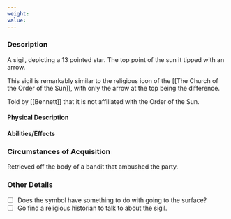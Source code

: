 ```yaml
---
weight: 
value:
---
```


### Description

A sigil, depicting a 13 pointed star. The top point of the sun it tipped with an arrow.

This sigil is remarkably similar to the religious icon of the [[The Church of the Order of the Sun]], with only the arrow at the top being the difference.

Told by [[Bennett]] that it is not affiliated with the Order of the Sun.

#### Physical Description

#### Abilities/Effects

### Circumstances of Acquisition

Retrieved off the body of a bandit that ambushed the party.

### Other Details


- [ ] Does the symbol have something to do with going to the surface?
- [ ] Go find a religious historian to talk to about the sigil.
